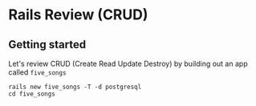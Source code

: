 # Rails Review (CRUD)
## Getting started
Let's review CRUD (Create Read Update Destroy) by building out an app called `five_songs`
```
rails new five_songs -T -d postgresql
cd five_songs
```
